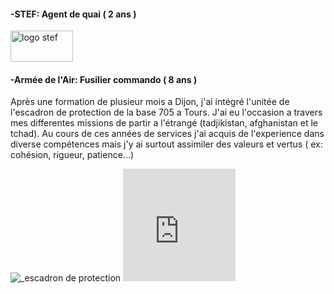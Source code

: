 <h4>-STEF: Agent de quai ( 2 ans )</h4>   
     
 <p><img width="100" height="50" src= https://fracademic.com/pictures/frwiki/76/Logo_STEF-TFE.JPG alt="logo stef"></p>  




<h4>-Armée de l'Air: Fusilier commando ( 8 ans )</h4>
  <p>
    Après une formation de plusieur mois a Dijon, j'ai intégré l'unitée de l'escadron de protection de la base 705 a Tours. J'ai eu l'occasion a travers mes differentes missions de partir a l'étrangé (tadjikistan, afghanistan et le tchad).
    Au cours de ces années de services j'ai acquis de l'experience dans diverse compétences mais j'y ai surtout assimiler des valeurs et vertus ( ex: cohésion, rigueur, patience...)
  </p>
  
  <p>
    <a>
    <img src="https://unplyondotorg.files.wordpress.com/2015/11/fusco512.png?w=150&h=150" alt="_escadron de protection">
    <iframe src= "https://giphy.com/embed/9P94yLRR2R4LFNNXIg" width="180" height="180" frameBorder="0" class="giphy-embed" allowFullScreen>
    </a>
  </p>
  
<h4>-STEF - Agent de quai ( 2 ans )</h4>



      

 
